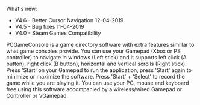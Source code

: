 What's new:
- V4.6 - Better Cursor Navigation 12-04-2019
- V4.5 - Bug fixes 11-04-2019
- V4.0 - Steam Games Compatibility

PCGameConsole is a game directory software with extra features simillar to what game consoles provide. You can use your Gamepad (Xbox or PS controller) to navigate in windows (Left stick) and it supports left click (A button), right click (B button), horizontal and vertical scrolls (Right stick). Press 'Start' on your Gamepad to run the application, press 'Start' again to minimize or maximize the software. Press 'Start' + 'Select' to record the game while you are playing it. You can use your PC, mouse and keyboard free using this software accompanied by a wireless/wired Gamepad or Controller or VGamepad. 
